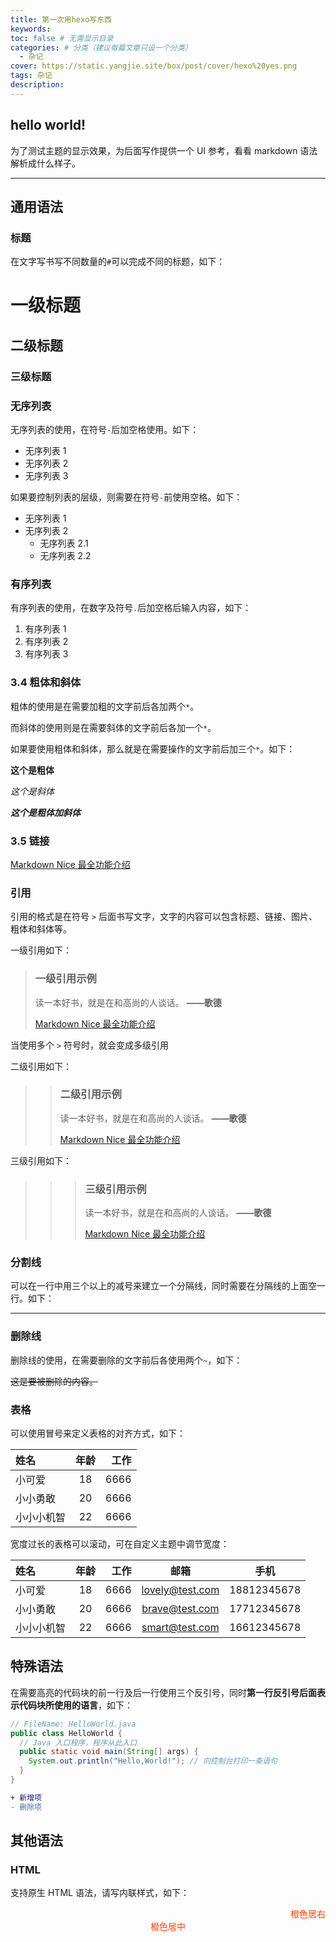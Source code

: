 ```yaml
---
title: 第一次用hexo写东西
keywords:
toc: false # 无需显示目录
categories: # 分类（建议每篇文章只设一个分类）
  - 杂记
cover: https://static.yangjie.site/box/post/cover/hexo%20yes.png
tags: 杂记
description:
---
```


## hello world!

为了测试主题的显示效果，为后面写作提供一个 UI 参考，看看 markdown 语法解析成什么样子。

---

## 通用语法

### 标题

在文字写书写不同数量的`#`可以完成不同的标题，如下：

# 一级标题

## 二级标题

### 三级标题

### 无序列表

无序列表的使用，在符号`-`后加空格使用。如下：

- 无序列表 1
- 无序列表 2
- 无序列表 3

如果要控制列表的层级，则需要在符号`-`前使用空格。如下：

- 无序列表 1
- 无序列表 2
  - 无序列表 2.1
  - 无序列表 2.2

### 有序列表

有序列表的使用，在数字及符号`.`后加空格后输入内容，如下：

1. 有序列表 1
2. 有序列表 2
3. 有序列表 3

### 3.4 粗体和斜体

粗体的使用是在需要加粗的文字前后各加两个`*`。

而斜体的使用则是在需要斜体的文字前后各加一个`*`。

如果要使用粗体和斜体，那么就是在需要操作的文字前后加三个`*`。如下：

**这个是粗体**

_这个是斜体_

**_这个是粗体加斜体_**

### 3.5 链接

[Markdown Nice 最全功能介绍](https://mp.weixin.qq.com/s/lM808MxUu6tp8zU8SBu3sg)

### 引用

引用的格式是在符号 `>` 后面书写文字，文字的内容可以包含标题、链接、图片、粗体和斜体等。

一级引用如下：

> ### 一级引用示例
>
> 读一本好书，就是在和高尚的人谈话。 **——歌德**
>
> [Markdown Nice 最全功能介绍](https://mp.weixin.qq.com/s/lM808MxUu6tp8zU8SBu3sg)

当使用多个 `>` 符号时，就会变成多级引用

二级引用如下：

> > ### 二级引用示例
> >
> > 读一本好书，就是在和高尚的人谈话。 **——歌德**
> >
> > [Markdown Nice 最全功能介绍](https://mp.weixin.qq.com/s/lM808MxUu6tp8zU8SBu3sg)

三级引用如下：

> > > ### 三级引用示例
> > >
> > > 读一本好书，就是在和高尚的人谈话。 **——歌德**
> > >
> > > [Markdown Nice 最全功能介绍](https://mp.weixin.qq.com/s/lM808MxUu6tp8zU8SBu3sg)

### 分割线

可以在一行中用三个以上的减号来建立一个分隔线，同时需要在分隔线的上面空一行。如下：

---

### 删除线

删除线的使用，在需要删除的文字前后各使用两个`~`，如下：

~~这是要被删除的内容。~~

### 表格

可以使用冒号来定义表格的对齐方式，如下：

| 姓名       | 年龄 | 工作 |
| :--------- | :--: | ---: |
| 小可爱     |  18  | 6666 |
| 小小勇敢   |  20  | 6666 |
| 小小小机智 |  22  | 6666 |

宽度过长的表格可以滚动，可在自定义主题中调节宽度：

| 姓名       | 年龄 | 工作 |      邮箱       |    手机     |
| :--------- | :--: | ---: | :-------------: | :---------: |
| 小可爱     |  18  | 6666 | lovely@test.com | 18812345678 |
| 小小勇敢   |  20  | 6666 | brave@test.com  | 17712345678 |
| 小小小机智 |  22  | 6666 | smart@test.com  | 16612345678 |

## 特殊语法

在需要高亮的代码块的前一行及后一行使用三个反引号，同时**第一行反引号后面表示代码块所使用的语言**，如下：

```java
// FileName: HelloWorld.java
public class HelloWorld {
  // Java 入口程序，程序从此入口
  public static void main(String[] args) {
    System.out.println("Hello,World!"); // 向控制台打印一条语句
  }
}
```

```diff
+ 新增项
- 删除项
```

## 其他语法

### HTML

支持原生 HTML 语法，请写内联样式，如下：

<span style="display:block;text-align:right;color:orangered;">橙色居右</span>
<span style="display:block;text-align:center;color:orangered;">橙色居中</span>

